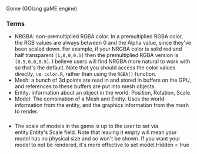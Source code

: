 Gome (GOlang gaME engine)

### Terms
 * NRGBA: non-premultiplied RGBA color. In a premultiplied RGBA color, the RGB values are always between 0 and the 
 Alpha value, since they've been scaled down. For example, if your NRGBA color is solid red and half transparent 
 ```[1,0,0,0.5]```  then the premultiplied RGBA version is ```[0.5,0,0,0.5]```. I believe users will find NRGBA more 
 natural to work with so that's the default. Note that you should access the color values directly, i.e. `color.R`, 
 rather than using the `RGBA()` function.
 * Mesh: a bunch of 3d points are read in and stored in buffers on the GPU, and references to these buffers are put
 into mesh objects.
 * Entity: information about an object in the world. Position, Rotation, Scale. 
 * Model: The combination of a Mesh and Entity. Uses the world information from the entity, and the graphics information
 from the mesh to render.
 
###
 * The scale of models in the game is up to the user to set via entity.Entity's Scale field. Note that leaving it empty
 will mean your model has no physical size and so won't be shown. If you want your model to not be rendered, it's 
 more effective to set model.Hidden = true